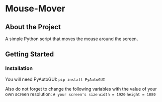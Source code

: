 # Mouse-Mover
## About the Project

A simple Python script that moves the mouse around the screen.

## Getting Started

### Installation

You will need PyAutoGUI:
    ```
    pip install PyAutoGUI
    ```
    
Also do not forget to change the following variables with the value of your own screen resolution:
    ```
    # your screen's size
    ```
    ```
    width = 1920
    ```
    ```
    height = 1080
    ```
